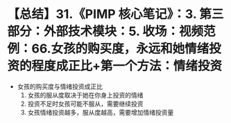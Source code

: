 # 【总结】31.《PIMP 核心笔记》：3. 第三部分：外部技术模块：5. 收场：视频范例：66.女孩的购买度，永远和她情绪投资的程度成正比+第一个方法：情绪投资

-   女孩的购买度与情绪投资成正比
    1.  女孩的服从度取决于她在你身上投资的情绪
    2.  投资不足时女孩可能不服从，需要继续投资
    3.  女孩情绪投资越多，服从度越高，需要增加情绪投资量